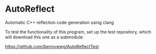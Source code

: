 # AutoReflect
Automatic C++ reflection code generation using clang

To test the functionality of this program, set up the test repository, which will download this one as a submodule:

https://github.com/bennywwg/AutoReflectTest
